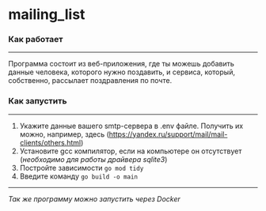 # mailing_list

### Как работает
--------
Программа состоит из веб-приложения, где ты можешь добавить данные человека, которого нужно поздавить, и сервиса, который, собственно, рассылает поздравления по почте.

### Как запустить
--------
1. Укажите данные вашего smtp-сервера в .env файле. Получить их можно, например, здесь (https://yandex.ru/support/mail/mail-clients/others.html)
2. Установите gcc компилятор, если на компьютере он отсутствует (*необходимо для работы драйвера sqlite3*)
3. Постройте зависимости ```go mod tidy```
4. Введите команду 
```go build -o main```
--------

*Так же программу можно запустить через Docker*

